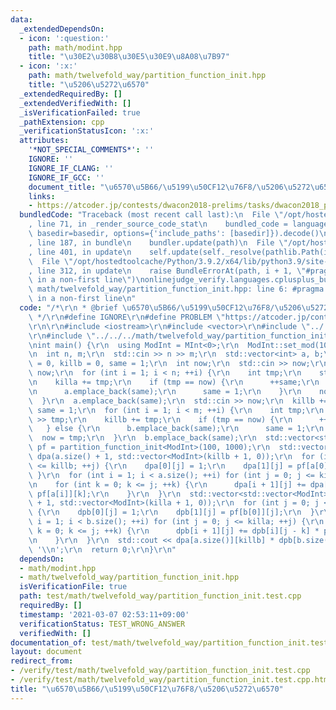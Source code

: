 ```yaml
---
data:
  _extendedDependsOn:
  - icon: ':question:'
    path: math/modint.hpp
    title: "\u30E2\u30B8\u30E5\u30E9\u8A08\u7B97"
  - icon: ':x:'
    path: math/twelvefold_way/partition_function_init.hpp
    title: "\u5206\u5272\u6570"
  _extendedRequiredBy: []
  _extendedVerifiedWith: []
  _isVerificationFailed: true
  _pathExtension: cpp
  _verificationStatusIcon: ':x:'
  attributes:
    '*NOT_SPECIAL_COMMENTS*': ''
    IGNORE: ''
    IGNORE_IF_CLANG: ''
    IGNORE_IF_GCC: ''
    document_title: "\u6570\u5B66/\u5199\u50CF12\u76F8/\u5206\u5272\u6570"
    links:
    - https://atcoder.jp/contests/dwacon2018-prelims/tasks/dwacon2018_prelims_c
  bundledCode: "Traceback (most recent call last):\n  File \"/opt/hostedtoolcache/Python/3.9.2/x64/lib/python3.9/site-packages/onlinejudge_verify/documentation/build.py\"\
    , line 71, in _render_source_code_stat\n    bundled_code = language.bundle(stat.path,\
    \ basedir=basedir, options={'include_paths': [basedir]}).decode()\n  File \"/opt/hostedtoolcache/Python/3.9.2/x64/lib/python3.9/site-packages/onlinejudge_verify/languages/cplusplus.py\"\
    , line 187, in bundle\n    bundler.update(path)\n  File \"/opt/hostedtoolcache/Python/3.9.2/x64/lib/python3.9/site-packages/onlinejudge_verify/languages/cplusplus_bundle.py\"\
    , line 401, in update\n    self.update(self._resolve(pathlib.Path(included), included_from=path))\n\
    \  File \"/opt/hostedtoolcache/Python/3.9.2/x64/lib/python3.9/site-packages/onlinejudge_verify/languages/cplusplus_bundle.py\"\
    , line 312, in update\n    raise BundleErrorAt(path, i + 1, \"#pragma once found\
    \ in a non-first line\")\nonlinejudge_verify.languages.cplusplus_bundle.BundleErrorAt:\
    \ math/twelvefold_way/partition_function_init.hpp: line 6: #pragma once found\
    \ in a non-first line\n"
  code: "/*\r\n * @brief \u6570\u5B66/\u5199\u50CF12\u76F8/\u5206\u5272\u6570\r\n\
    \ */\r\n#define IGNORE\r\n#define PROBLEM \"https://atcoder.jp/contests/dwacon2018-prelims/tasks/dwacon2018_prelims_c\"\
    \r\n\r\n#include <iostream>\r\n#include <vector>\r\n#include \"../../../math/modint.hpp\"\
    \r\n#include \"../../../math/twelvefold_way/partition_function_init.hpp\"\r\n\r\
    \nint main() {\r\n  using ModInt = MInt<0>;\r\n  ModInt::set_mod(1000000007);\r\
    \n  int n, m;\r\n  std::cin >> n >> m;\r\n  std::vector<int> a, b;\r\n  int killa\
    \ = 0, killb = 0, same = 1;\r\n  int now;\r\n  std::cin >> now;\r\n  killa +=\
    \ now;\r\n  for (int i = 1; i < n; ++i) {\r\n    int tmp;\r\n    std::cin >> tmp;\r\
    \n    killa += tmp;\r\n    if (tmp == now) {\r\n      ++same;\r\n    } else {\r\
    \n      a.emplace_back(same);\r\n      same = 1;\r\n    }\r\n    now = tmp;\r\n\
    \  }\r\n  a.emplace_back(same);\r\n  std::cin >> now;\r\n  killb += now;\r\n \
    \ same = 1;\r\n  for (int i = 1; i < m; ++i) {\r\n    int tmp;\r\n    std::cin\
    \ >> tmp;\r\n    killb += tmp;\r\n    if (tmp == now) {\r\n      ++same;\r\n \
    \   } else {\r\n      b.emplace_back(same);\r\n      same = 1;\r\n    }\r\n  \
    \  now = tmp;\r\n  }\r\n  b.emplace_back(same);\r\n  std::vector<std::vector<ModInt>>\
    \ pf = partition_function_init<ModInt>(100, 1000);\r\n  std::vector<std::vector<ModInt>>\
    \ dpa(a.size() + 1, std::vector<ModInt>(killb + 1, 0));\r\n  for (int j = 0; j\
    \ <= killb; ++j) {\r\n    dpa[0][j] = 1;\r\n    dpa[1][j] = pf[a[0]][j];\r\n \
    \ }\r\n  for (int i = 1; i < a.size(); ++i) for (int j = 0; j <= killb; ++j) {\r\
    \n    for (int k = 0; k <= j; ++k) {\r\n      dpa[i + 1][j] += dpa[i][j - k] *\
    \ pf[a[i]][k];\r\n    }\r\n  }\r\n  std::vector<std::vector<ModInt>> dpb(b.size()\
    \ + 1, std::vector<ModInt>(killa + 1, 0));\r\n  for (int j = 0; j <= killa; ++j)\
    \ {\r\n    dpb[0][j] = 1;\r\n    dpb[1][j] = pf[b[0]][j];\r\n  }\r\n  for (int\
    \ i = 1; i < b.size(); ++i) for (int j = 0; j <= killa; ++j) {\r\n    for (int\
    \ k = 0; k <= j; ++k) {\r\n      dpb[i + 1][j] += dpb[i][j - k] * pf[b[i]][k];\r\
    \n    }\r\n  }\r\n  std::cout << dpa[a.size()][killb] * dpb[b.size()][killa] <<\
    \ '\\n';\r\n  return 0;\r\n}\r\n"
  dependsOn:
  - math/modint.hpp
  - math/twelvefold_way/partition_function_init.hpp
  isVerificationFile: true
  path: test/math/twelvefold_way/partition_function_init.test.cpp
  requiredBy: []
  timestamp: '2021-03-07 02:53:11+09:00'
  verificationStatus: TEST_WRONG_ANSWER
  verifiedWith: []
documentation_of: test/math/twelvefold_way/partition_function_init.test.cpp
layout: document
redirect_from:
- /verify/test/math/twelvefold_way/partition_function_init.test.cpp
- /verify/test/math/twelvefold_way/partition_function_init.test.cpp.html
title: "\u6570\u5B66/\u5199\u50CF12\u76F8/\u5206\u5272\u6570"
---
```

